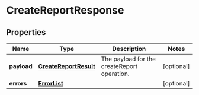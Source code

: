 
# CreateReportResponse

## Properties
Name | Type | Description | Notes
------------ | ------------- | ------------- | -------------
**payload** | [**CreateReportResult**](CreateReportResult.md) | The payload for the createReport operation. |  [optional]
**errors** | [**ErrorList**](ErrorList.md) |  |  [optional]



